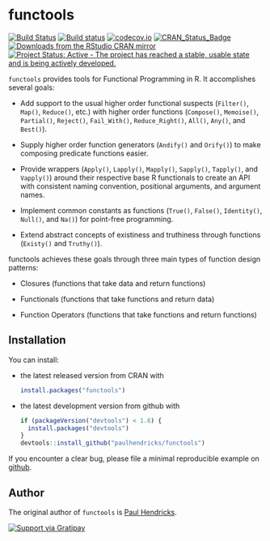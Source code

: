 <!-- README.md is generated from README.Rmd. Please edit that file -->
functools
=========

[![Build Status](https://travis-ci.org/paulhendricks/functools.png?branch=master)](https://travis-ci.org/paulhendricks/functools) [![Build status](https://ci.appveyor.com/api/projects/status/au9ww7v8mhgr59s8/branch/master?svg=true)](https://ci.appveyor.com/project/paulhendricks/functools/branch/master) [![codecov.io](http://codecov.io/github/paulhendricks/functools/coverage.svg?branch=master)](http://codecov.io/github/paulhendricks/functools?branch=master) [![CRAN\_Status\_Badge](http://www.r-pkg.org/badges/version/functools)](http://cran.r-project.org/package=functools) [![Downloads from the RStudio CRAN mirror](http://cranlogs.r-pkg.org/badges/functools)](http://cran.rstudio.com/package=functools) [![Project Status: Active - The project has reached a stable, usable state and is being actively developed.](http://www.repostatus.org/badges/0.1.0/active.svg)](http://www.repostatus.org/#active)

`functools` provides tools for Functional Programming in R. It accomplishes several goals:

-   Add support to the usual higher order functional suspects (`Filter()`, `Map()`, `Reduce()`, etc.) with higher order functions (`Compose()`, `Memoise()`, `Partial()`, `Reject()`, `Fail_With()`, `Reduce_Right()`, `All()`, `Any()`, and `Best()`).

-   Supply higher order function generators (`Andify()` and `Orify()`) to make composing predicate functions easier.

-   Provide wrappers (`Apply()`, `Lapply()`, `Mapply()`, `Sapply()`, `Tapply()`, and `Vapply()`) around their respective base R functionals to create an API with consistent naming convention, positional arguments, and argument names.

-   Implement common constants as functions (`True()`, `False()`, `Identity()`, `Null()`, and `Na()`) for point-free programming.

-   Extend abstract concepts of existiness and truthiness through functions (`Existy()` and `Truthy()`).

functools achieves these goals through three main types of function design patterns:

-   Closures (functions that take data and return functions)

-   Functionals (functions that take functions and return data)

-   Function Operators (functions that take functions and return functions)

Installation
------------

You can install:

-   the latest released version from CRAN with

    ``` r
    install.packages("functools")
    ```

-   the latest development version from github with

    ``` r
    if (packageVersion("devtools") < 1.6) {
      install.packages("devtools")
    }
    devtools::install_github("paulhendricks/functools")
    ```

If you encounter a clear bug, please file a minimal reproducible example on [github](https://github.com/paulhendricks/functools/issues).

Author
------

The original author of `functools` is [Paul Hendricks](https://github.com/paulhendricks).

[![Support via Gratipay](https://cdn.rawgit.com/gratipay/gratipay-badge/2.3.0/dist/gratipay.png)](https://gratipay.com/paulhendricks/)
